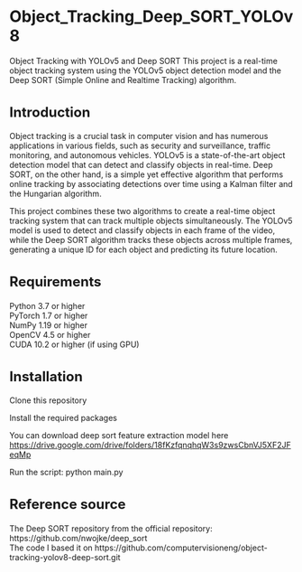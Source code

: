 # Object_Tracking_Deep_SORT_YOLOv8
Object Tracking with YOLOv5 and Deep SORT
This project is a real-time object tracking system using the YOLOv5 object detection model and the Deep SORT (Simple Online and Realtime Tracking) algorithm.
<h2 style="font-size: 24px;">Introduction</h2>
Object tracking is a crucial task in computer vision and has numerous applications in various fields, such as security and surveillance, traffic monitoring, and autonomous vehicles. YOLOv5 is a state-of-the-art object detection model that can detect and classify objects in real-time. Deep SORT, on the other hand, is a simple yet effective algorithm that performs online tracking by associating detections over time using a Kalman filter and the Hungarian algorithm.

This project combines these two algorithms to create a real-time object tracking system that can track multiple objects simultaneously. The YOLOv5 model is used to detect and classify objects in each frame of the video, while the Deep SORT algorithm tracks these objects across multiple frames, generating a unique ID for each object and predicting its future location.

<h2 style="font-size: 24px;">Requirements</h2>
Python 3.7 or higher</br>
PyTorch 1.7 or higher</br>
NumPy 1.19 or higher</br>
OpenCV 4.5 or higher</br>
CUDA 10.2 or higher (if using GPU)</br>

<h2 style="font-size: 24px;">Installation</h2>
Clone this repository

Install the required packages

You can download deep sort feature extraction model here https://drive.google.com/drive/folders/18fKzfqnqhqW3s9zwsCbnVJ5XF2JFeqMp

Run the script: python main.py

<h2 style="font-size: 24px;">Reference source</h2>
The Deep SORT repository from the official repository: https://github.com/nwojke/deep_sort</br>
The code I based it on https://github.com/computervisioneng/object-tracking-yolov8-deep-sort.git
